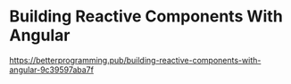 # Building Reactive Components With Angular

https://betterprogramming.pub/building-reactive-components-with-angular-9c39597aba7f
